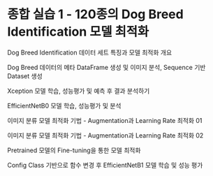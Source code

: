 # 종합 실습 1 - 120종의 Dog Breed Identification 모델 최적화

Dog Breed Identification 데이터 세트 특징과 모델 최적화 개요

Dog Breed 데이터의 메타 DataFrame 생성 및 이미지 분석, Sequence 기반 Dataset 생성

Xception 모델 학습, 성능평가 및 예측 후 결과 분석하기

EfficientNetB0 모델 학습, 성능평가 및 분석

이미지 분류 모델 최적화 기법 - Augmentation과 Learning Rate 최적화 01

이미지 분류 모델 최적화 기법 - Augmentation과 Learning Rate 최적화 02

Pretrained 모델의 Fine-tuning을 통한 모델 최적화

Config Class 기반으로 함수 변경 후 EfficientNetB1 모델 학습 및 성능 평가


